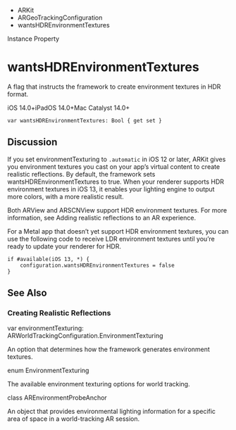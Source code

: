 

- ARKit
- ARGeoTrackingConfiguration
-  wantsHDREnvironmentTextures 

Instance Property

# wantsHDREnvironmentTextures

A flag that instructs the framework to create environment textures in HDR format.

iOS 14.0+iPadOS 14.0+Mac Catalyst 14.0+

``` source
var wantsHDREnvironmentTextures: Bool { get set }
```

## Discussion

If you set environmentTexturing to `.automatic` in iOS 12 or later, ARKit gives you environment textures you cast on your app’s virtual content to create realistic reflections. By default, the framework sets wantsHDREnvironmentTextures to true. When your renderer supports HDR environment textures in iOS 13, it enables your lighting engine to output more colors, with a more realistic result.

Both ARView and ARSCNView support HDR environment textures. For more information, see Adding realistic reflections to an AR experience.

For a Metal app that doesn’t yet support HDR environment textures, you can use the following code to receive LDR environment textures until you’re ready to update your renderer for HDR.

```
if #available(iOS 13, *) { 
    configuration.wantsHDREnvironmentTextures = false
}
```

## See Also

### Creating Realistic Reflections

var environmentTexturing: ARWorldTrackingConfiguration.EnvironmentTexturing

An option that determines how the framework generates environment textures.

enum EnvironmentTexturing

The available environment texturing options for world tracking.

class AREnvironmentProbeAnchor

An object that provides environmental lighting information for a specific area of space in a world-tracking AR session.

